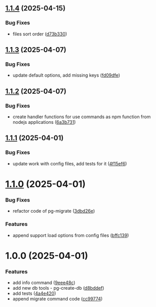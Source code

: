 ## [1.1.4](https://github.com/EndyKaufman/pg-tools/compare/pg-create-db-v1.1.3...pg-create-db-v1.1.4) (2025-04-15)


### Bug Fixes

* files sort order ([d73b330](https://github.com/EndyKaufman/pg-tools/commit/d73b330cce2ecb87878aa4e92c17f8d6e2031fc1))

## [1.1.3](https://github.com/EndyKaufman/pg-tools/compare/pg-create-db-v1.1.2...pg-create-db-v1.1.3) (2025-04-07)


### Bug Fixes

* update default options, add missing keys ([fd09dfe](https://github.com/EndyKaufman/pg-tools/commit/fd09dfe4513a8c9215c77fae982bcfdee160b74e))

## [1.1.2](https://github.com/EndyKaufman/pg-tools/compare/pg-create-db-v1.1.1...pg-create-db-v1.1.2) (2025-04-07)


### Bug Fixes

* create handler functions for use commands as npm function from nodejs applications ([6a3b731](https://github.com/EndyKaufman/pg-tools/commit/6a3b731ecbda41fa42bbe1a912088badfc59fc72))

## [1.1.1](https://github.com/EndyKaufman/pg-tools/compare/pg-create-db-v1.1.0...pg-create-db-v1.1.1) (2025-04-01)


### Bug Fixes

* update work with config files, add tests for it ([4f15ef6](https://github.com/EndyKaufman/pg-tools/commit/4f15ef69cf0152b6fbd6c5f8a9d3587de00deb52))

# [1.1.0](https://github.com/EndyKaufman/pg-tools/compare/pg-create-db-v1.0.0...pg-create-db-v1.1.0) (2025-04-01)


### Bug Fixes

* refactor code of pg-migrate ([3dbd26e](https://github.com/EndyKaufman/pg-tools/commit/3dbd26eb100f91662f570af2455c1fe521a44a40))


### Features

* append support load options from config files ([bffc139](https://github.com/EndyKaufman/pg-tools/commit/bffc139412933d6f1c3f0221706bb06c2835ee0f))

# 1.0.0 (2025-04-01)


### Features

* add info command ([9eee48c](https://github.com/EndyKaufman/pg-tools/commit/9eee48c9f2d0be40c4454279a4d19a2f89656eff))
* add new db tools - pg-create-db ([d8bddef](https://github.com/EndyKaufman/pg-tools/commit/d8bddeff53b4fc565642d737d6c88fefd143cd1d))
* add tests ([4a4e420](https://github.com/EndyKaufman/pg-tools/commit/4a4e420a31c30420fe1065ae10159e504b2079fe))
* append migrate command code ([cc99774](https://github.com/EndyKaufman/pg-tools/commit/cc997741a2f60380ef180416a7a672a5a3fa82f9))
